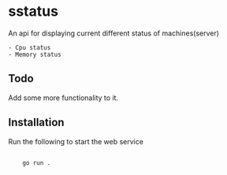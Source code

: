 # sstatus

An api for displaying current different status of machines(server)

    - Cpu status
    - Memory status

## Todo

Add some more functionality to it.

## Installation

Run the following to start the web service

```   bash

    go run .

```
